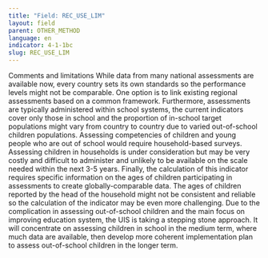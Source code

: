```yaml
---
title: "Field: REC_USE_LIM"
layout: field
parent: OTHER_METHOD
language: en
indicator: 4-1-1bc
slug: REC_USE_LIM
---
```

Comments and limitations
While data from many national assessments are available now, every country sets its own standards so the performance levels might not be comparable. One option is to link existing regional assessments based on a common framework. Furthermore, assessments are typically administered within school systems, the current indicators cover only those in school and the proportion of in-school target populations might vary from country to country due to varied out-of-school children populations. Assessing competencies of children and young people who are out of school would require household-based surveys. Assessing children in households is under consideration but may be very costly and difficult to administer and unlikely to be available on the scale needed within the next 3-5 years. Finally, the calculation of this indicator requires specific information on the ages of children participating in assessments to create globally-comparable data. The ages of children reported by the head of the household might not be consistent and reliable so the calculation of the indicator may be even more challenging. Due to the complication in assessing out-of-school children and the main focus on improving education system, the UIS is taking a stepping stone approach. It will concentrate on assessing children in school in the medium term, where much data are available, then develop more coherent implementation plan to assess out-of-school children in the longer term.